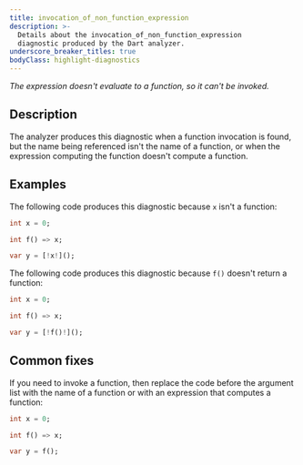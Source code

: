 ```yaml
---
title: invocation_of_non_function_expression
description: >-
  Details about the invocation_of_non_function_expression
  diagnostic produced by the Dart analyzer.
underscore_breaker_titles: true
bodyClass: highlight-diagnostics
---
```


_The expression doesn't evaluate to a function, so it can't be invoked._

## Description

The analyzer produces this diagnostic when a function invocation is found,
but the name being referenced isn't the name of a function, or when the
expression computing the function doesn't compute a function.

## Examples

The following code produces this diagnostic because `x` isn't a function:

```dart
int x = 0;

int f() => x;

var y = [!x!]();
```

The following code produces this diagnostic because `f()` doesn't return a
function:

```dart
int x = 0;

int f() => x;

var y = [!f()!]();
```

## Common fixes

If you need to invoke a function, then replace the code before the argument
list with the name of a function or with an expression that computes a
function:

```dart
int x = 0;

int f() => x;

var y = f();
```
